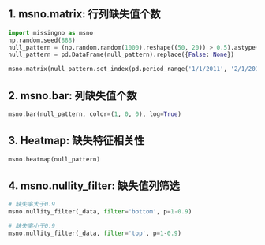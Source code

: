 ## 1. msno.matrix: 行列缺失值个数
```python
import missingno as msno
np.random.seed(888)
null_pattern = (np.random.random(1000).reshape((50, 20)) > 0.5).astype(bool)
null_pattern = pd.DataFrame(null_pattern).replace({False: None})

msno.matrix(null_pattern.set_index(pd.period_range('1/1/2011', '2/1/2015', freq='M')), color=(1, 0, 0))
```

## 2. msno.bar: 列缺失值个数
```python
msno.bar(null_pattern, color=(1, 0, 0), log=True)
```

## 3. Heatmap: 缺失特征相关性
```python
msno.heatmap(null_pattern)
```

## 4. msno.nullity_filter: 缺失值列筛选
```python
# 缺失率大于0.9
msno.nullity_filter(_data, filter='bottom', p=1-0.9)

# 缺失率小于0.9
msno.nullity_filter(_data, filter='top', p=1-0.9)
```

